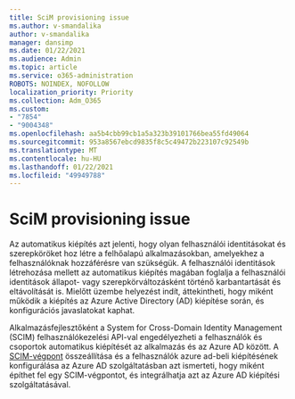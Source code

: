 ```yaml
---
title: SciM provisioning issue
ms.author: v-smandalika
author: v-smandalika
manager: dansimp
ms.date: 01/22/2021
ms.audience: Admin
ms.topic: article
ms.service: o365-administration
ROBOTS: NOINDEX, NOFOLLOW
localization_priority: Priority
ms.collection: Adm_O365
ms.custom:
- "7854"
- "9004348"
ms.openlocfilehash: aa5b4cbb99cb1a5a323b39101766bea55fd49064
ms.sourcegitcommit: 953a8567ebcd9835f8c5c49472b223107c92549b
ms.translationtype: MT
ms.contentlocale: hu-HU
ms.lasthandoff: 01/22/2021
ms.locfileid: "49949788"
---
```

# <a name="scim-provisioning-issue"></a>SciM provisioning issue

Az automatikus kiépítés azt jelenti, hogy olyan felhasználói identitásokat és szerepköröket hoz létre a felhőalapú alkalmazásokban, amelyekhez a felhasználóknak hozzáférésre van szükségük. A felhasználói identitások létrehozása mellett az automatikus kiépítés magában foglalja a felhasználói identitások állapot- vagy szerepkörváltozásként történő karbantartását és eltávolítását is. Mielőtt üzembe helyezést indít, [](https://docs.microsoft.com/azure/active-directory/app-provisioning/how-provisioning-works) áttekintheti, hogy miként működik a kiépítés az Azure Active Directory (AD) kiépítése során, és konfigurációs javaslatokat kaphat.

Alkalmazásfejlesztőként a System for Cross-Domain Identity Management (SCIM) felhasználókezelési API-val engedélyezheti a felhasználók és csoportok automatikus kiépítését az alkalmazás és az Azure AD között. A [SCIM-végpont](https://docs.microsoft.com/azure/active-directory/app-provisioning/use-scim-to-provision-users-and-groups) összeállítása és a felhasználók azure ad-beli kiépítésének konfigurálása az Azure AD szolgáltatásban azt ismerteti, hogy miként építhet fel egy SCIM-végpontot, és integrálhatja azt az Azure AD kiépítési szolgáltatásával.



